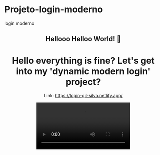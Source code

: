 # Projeto-login-moderno
login moderno

<span align="center">

##  Hellooo Helloo World! 👋 
# Hello everything is fine? Let's get into my 'dynamic modern login' project?
Link: https://login-gil-silva.netlify.app/

</span>

<div align="center">
<video src="https://github.com/Giljared/Projeto-login-moderno/assets/64940515/857801df-1a77-46e0-b605-e4ea388e917d" width="300px"/>
</div>
